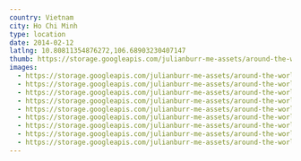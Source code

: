 ```yaml
---
country: Vietnam
city: Ho Chi Minh
type: location
date: 2014-02-12
latlng: 10.80811354876272,106.68903230407147
thumb: https://storage.googleapis.com/julianburr-me-assets/around-the-world/vietnam/ho-chi-minh/IMG_2806--thumb.JPG
images:
  - https://storage.googleapis.com/julianburr-me-assets/around-the-world/vietnam/ho-chi-minh/IMG_2802.JPG
  - https://storage.googleapis.com/julianburr-me-assets/around-the-world/vietnam/ho-chi-minh/IMG_2806.JPG
  - https://storage.googleapis.com/julianburr-me-assets/around-the-world/vietnam/ho-chi-minh/IMG_2815.JPG
  - https://storage.googleapis.com/julianburr-me-assets/around-the-world/vietnam/ho-chi-minh/IMG_2817.JPG
  - https://storage.googleapis.com/julianburr-me-assets/around-the-world/vietnam/ho-chi-minh/IMG_2818.JPG
  - https://storage.googleapis.com/julianburr-me-assets/around-the-world/vietnam/ho-chi-minh/IMG_2804.JPG
  - https://storage.googleapis.com/julianburr-me-assets/around-the-world/vietnam/ho-chi-minh/IMG_2805.JPG
  - https://storage.googleapis.com/julianburr-me-assets/around-the-world/vietnam/ho-chi-minh/IMG_2828.JPG
  - https://storage.googleapis.com/julianburr-me-assets/around-the-world/vietnam/ho-chi-minh/IMG_2826.JPG
---
```

